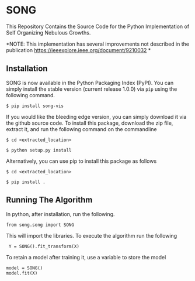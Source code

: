 # SONG
This Repository Contains the Source Code for the Python Implementation of Self Organizing Nebulous Growths.

*NOTE: This implementation has several improvements not described in the publication https://ieeexplore.ieee.org/document/9210032 * 

## Installation
SONG is now available in the Python Packaging Index (PyPI). You can simply install the stable version (current release 1.0.0) via ``pip`` using the following command. 

``$ pip install song-vis``

If you would like the bleeding edge version, you can simply download it via the github source code. To install this package, download the zip file, extract it, and run the following command on the commandline

``$ cd <extracted_location>``

``$ python setup.py install``

Alternatively, you can use pip to install this package as follows

``$ cd <extracted_location>``

``$ pip install .``

## Running The Algorithm

In python, after installation, run the following. 

``from song.song import SONG``

This will import the libraries. To execute the algorithm run the following

`` Y = SONG().fit_transform(X)``

To retain a model after training it, use a variable to store the model

``model = SONG()``<br>
``model.fit(X)``
